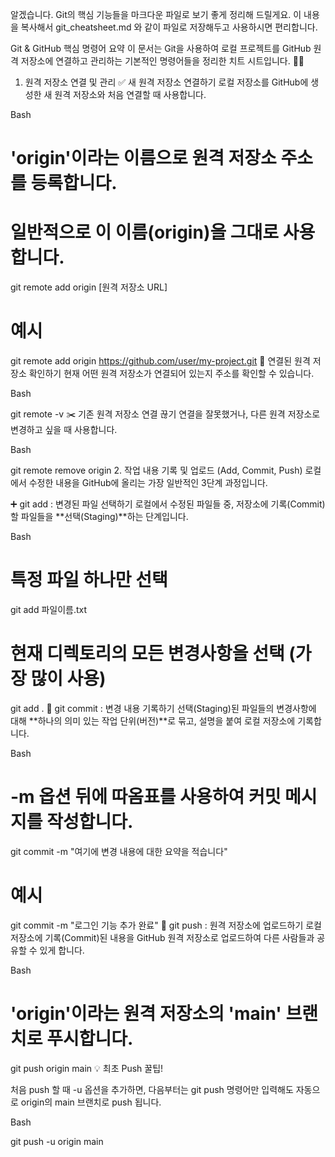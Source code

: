 알겠습니다. Git의 핵심 기능들을 마크다운 파일로 보기 좋게 정리해 드릴게요. 이 내용을 복사해서 git_cheatsheet.md 와 같이 파일로 저장해두고 사용하시면 편리합니다.

Git & GitHub 핵심 명령어 요약
이 문서는 Git을 사용하여 로컬 프로젝트를 GitHub 원격 저장소에 연결하고 관리하는 기본적인 명령어들을 정리한 치트 시트입니다. 🧑‍💻

1. 원격 저장소 연결 및 관리
✅ 새 원격 저장소 연결하기
로컬 저장소를 GitHub에 생성한 새 원격 저장소와 처음 연결할 때 사용합니다.

Bash

# 'origin'이라는 이름으로 원격 저장소 주소를 등록합니다.
# 일반적으로 이 이름(origin)을 그대로 사용합니다.
git remote add origin [원격 저장소 URL]

# 예시
git remote add origin https://github.com/user/my-project.git
🔗 연결된 원격 저장소 확인하기
현재 어떤 원격 저장소가 연결되어 있는지 주소를 확인할 수 있습니다.

Bash

git remote -v
✂️ 기존 원격 저장소 연결 끊기
연결을 잘못했거나, 다른 원격 저장소로 변경하고 싶을 때 사용합니다.

Bash

git remote remove origin
2. 작업 내용 기록 및 업로드 (Add, Commit, Push)
로컬에서 수정한 내용을 GitHub에 올리는 가장 일반적인 3단계 과정입니다.

➕ git add : 변경된 파일 선택하기
로컬에서 수정된 파일들 중, 저장소에 기록(Commit)할 파일들을 **선택(Staging)**하는 단계입니다.

Bash

# 특정 파일 하나만 선택
git add 파일이름.txt

# 현재 디렉토리의 모든 변경사항을 선택 (가장 많이 사용)
git add .
💾 git commit : 변경 내용 기록하기
선택(Staging)된 파일들의 변경사항에 대해 **하나의 의미 있는 작업 단위(버전)**로 묶고, 설명을 붙여 로컬 저장소에 기록합니다.

Bash

# -m 옵션 뒤에 따옴표를 사용하여 커밋 메시지를 작성합니다.
git commit -m "여기에 변경 내용에 대한 요약을 적습니다"

# 예시
git commit -m "로그인 기능 추가 완료"
🚀 git push : 원격 저장소에 업로드하기
로컬 저장소에 기록(Commit)된 내용을 GitHub 원격 저장소로 업로드하여 다른 사람들과 공유할 수 있게 합니다.

Bash

# 'origin'이라는 원격 저장소의 'main' 브랜치로 푸시합니다.
git push origin main
💡 최초 Push 꿀팁!

처음 push 할 때 -u 옵션을 추가하면, 다음부터는 git push 명령어만 입력해도 자동으로 origin의 main 브랜치로 push 됩니다.

Bash

git push -u origin main
